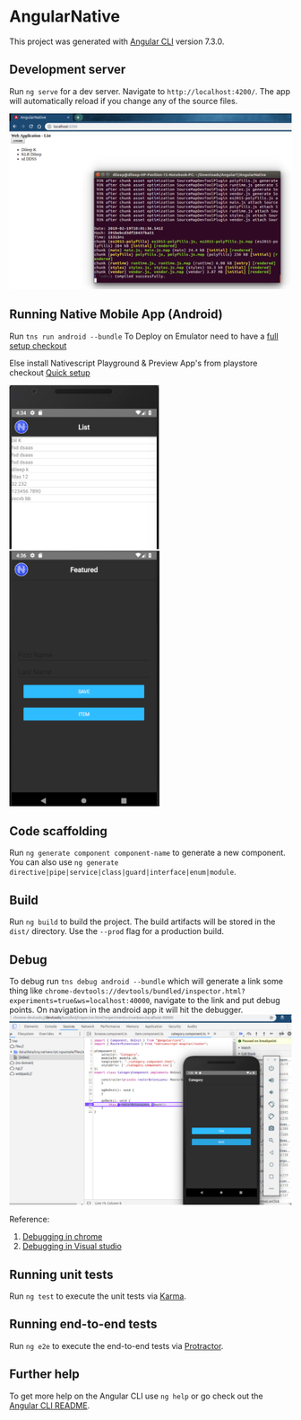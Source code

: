 # AngularNative

This project was generated with [Angular CLI](https://github.com/angular/angular-cli) version 7.3.0.

## Development server

Run `ng serve` for a dev server. Navigate to `http://localhost:4200/`. The app will automatically reload if you change any of the source files.

![alt text](./src/assets/NativeAngular_browser.png)

## Running Native Mobile App (Android)
Run `tns run android --bundle`
To Deploy on Emulator need to have a [full setup checkout](https://docs.nativescript.org/angular/start/cli-basics#full-setup-using-run)

Else install Nativescript Playground & Preview App's from playstore checkout [Quick setup](https://docs.nativescript.org/angular/start/cli-basics#quick-setup-using-preview)

![alt text](./src/assets/NativeAngular_Android_List.png)
![alt text](./src/assets/NativeAngular_Android_Create.png)

## Code scaffolding

Run `ng generate component component-name` to generate a new component. You can also use `ng generate directive|pipe|service|class|guard|interface|enum|module`.

## Build

Run `ng build` to build the project. The build artifacts will be stored in the `dist/` directory. Use the `--prod` flag for a production build.

## Debug

To debug run `tns debug android --bundle` which will generate a link some thing like `chrome-devtools://devtools/bundled/inspector.html?experiments=true&ws=localhost:40000`, navigate to the link and put debug points. On navigation in the android app it will hit the debugger.
![alt text](./src/assets/NativeAngular_Android_debug.jpeg)

Reference: 
1) [Debugging in chrome](https://docs.nativescript.org/tooling/debugging/chrome-devtools)
2) [Debugging in Visual studio](https://docs.nativescript.org/tooling/visual-studio-code-extension)

## Running unit tests

Run `ng test` to execute the unit tests via [Karma](https://karma-runner.github.io).

## Running end-to-end tests

Run `ng e2e` to execute the end-to-end tests via [Protractor](http://www.protractortest.org/).

## Further help

To get more help on the Angular CLI use `ng help` or go check out the [Angular CLI README](https://github.com/angular/angular-cli/blob/master/README.md).


